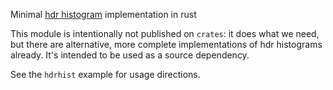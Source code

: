 Minimal [hdr histogram](https://hdrhistogram.github.io/HdrHistogram/) implementation in rust

This module is intentionally not published on `crates`: it does what we need, but there are
alternative, more complete implementations of hdr histograms already. It's intended to be
used as a source dependency.

See the `hdrhist` example for usage directions.
